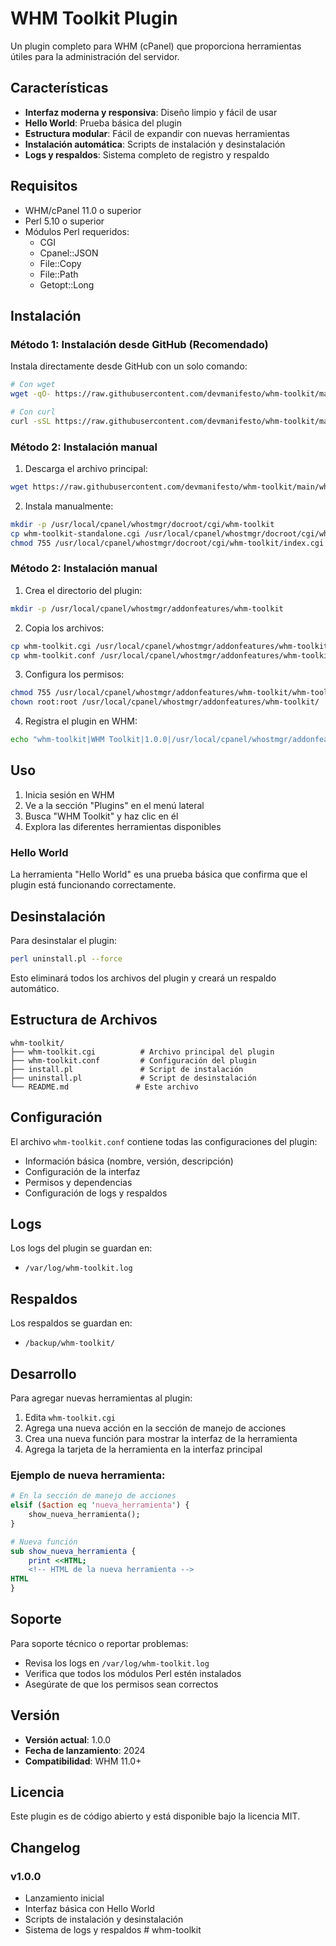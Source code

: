 # WHM Toolkit Plugin

Un plugin completo para WHM (cPanel) que proporciona herramientas útiles para la administración del servidor.

## Características

- **Interfaz moderna y responsiva**: Diseño limpio y fácil de usar
- **Hello World**: Prueba básica del plugin
- **Estructura modular**: Fácil de expandir con nuevas herramientas
- **Instalación automática**: Scripts de instalación y desinstalación
- **Logs y respaldos**: Sistema completo de registro y respaldo

## Requisitos

- WHM/cPanel 11.0 o superior
- Perl 5.10 o superior
- Módulos Perl requeridos:
  - CGI
  - Cpanel::JSON
  - File::Copy
  - File::Path
  - Getopt::Long

## Instalación

### Método 1: Instalación desde GitHub (Recomendado)

Instala directamente desde GitHub con un solo comando:

```bash
# Con wget
wget -qO- https://raw.githubusercontent.com/devmanifesto/whm-toolkit/main/install_from_github.sh | bash

# Con curl
curl -sSL https://raw.githubusercontent.com/devmanifesto/whm-toolkit/main/install_from_github.sh | bash
```

### Método 2: Instalación manual

1. Descarga el archivo principal:
```bash
wget https://raw.githubusercontent.com/devmanifesto/whm-toolkit/main/whm-toolkit-standalone.cgi
```

2. Instala manualmente:
```bash
mkdir -p /usr/local/cpanel/whostmgr/docroot/cgi/whm-toolkit
cp whm-toolkit-standalone.cgi /usr/local/cpanel/whostmgr/docroot/cgi/whm-toolkit/index.cgi
chmod 755 /usr/local/cpanel/whostmgr/docroot/cgi/whm-toolkit/index.cgi
```

### Método 2: Instalación manual

1. Crea el directorio del plugin:
```bash
mkdir -p /usr/local/cpanel/whostmgr/addonfeatures/whm-toolkit
```

2. Copia los archivos:
```bash
cp whm-toolkit.cgi /usr/local/cpanel/whostmgr/addonfeatures/whm-toolkit/
cp whm-toolkit.conf /usr/local/cpanel/whostmgr/addonfeatures/whm-toolkit/
```

3. Configura los permisos:
```bash
chmod 755 /usr/local/cpanel/whostmgr/addonfeatures/whm-toolkit/whm-toolkit.cgi
chown root:root /usr/local/cpanel/whostmgr/addonfeatures/whm-toolkit/
```

4. Registra el plugin en WHM:
```bash
echo "whm-toolkit|WHM Toolkit|1.0.0|/usr/local/cpanel/whostmgr/addonfeatures/whm-toolkit/whm-toolkit.cgi|Advanced|Tools|1" >> /usr/local/cpanel/whostmgr/addonfeatures/whm_plugins.conf
```

## Uso

1. Inicia sesión en WHM
2. Ve a la sección "Plugins" en el menú lateral
3. Busca "WHM Toolkit" y haz clic en él
4. Explora las diferentes herramientas disponibles

### Hello World

La herramienta "Hello World" es una prueba básica que confirma que el plugin está funcionando correctamente.

## Desinstalación

Para desinstalar el plugin:

```bash
perl uninstall.pl --force
```

Esto eliminará todos los archivos del plugin y creará un respaldo automático.

## Estructura de Archivos

```
whm-toolkit/
├── whm-toolkit.cgi          # Archivo principal del plugin
├── whm-toolkit.conf         # Configuración del plugin
├── install.pl               # Script de instalación
├── uninstall.pl             # Script de desinstalación
└── README.md               # Este archivo
```

## Configuración

El archivo `whm-toolkit.conf` contiene todas las configuraciones del plugin:

- Información básica (nombre, versión, descripción)
- Configuración de la interfaz
- Permisos y dependencias
- Configuración de logs y respaldos

## Logs

Los logs del plugin se guardan en:
- `/var/log/whm-toolkit.log`

## Respaldos

Los respaldos se guardan en:
- `/backup/whm-toolkit/`

## Desarrollo

Para agregar nuevas herramientas al plugin:

1. Edita `whm-toolkit.cgi`
2. Agrega una nueva acción en la sección de manejo de acciones
3. Crea una nueva función para mostrar la interfaz de la herramienta
4. Agrega la tarjeta de la herramienta en la interfaz principal

### Ejemplo de nueva herramienta:

```perl
# En la sección de manejo de acciones
elsif ($action eq 'nueva_herramienta') {
    show_nueva_herramienta();
}

# Nueva función
sub show_nueva_herramienta {
    print <<HTML;
    <!-- HTML de la nueva herramienta -->
HTML
}
```

## Soporte

Para soporte técnico o reportar problemas:

- Revisa los logs en `/var/log/whm-toolkit.log`
- Verifica que todos los módulos Perl estén instalados
- Asegúrate de que los permisos sean correctos

## Versión

- **Versión actual**: 1.0.0
- **Fecha de lanzamiento**: 2024
- **Compatibilidad**: WHM 11.0+

## Licencia

Este plugin es de código abierto y está disponible bajo la licencia MIT.

## Changelog

### v1.0.0
- Lanzamiento inicial
- Interfaz básica con Hello World
- Scripts de instalación y desinstalación
- Sistema de logs y respaldos #   w h m - t o o l k i t 
 
 